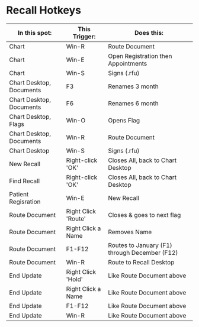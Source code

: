 # Recall Hotkeys

| In this spot:            | This Trigger:       | Does this:                                    |
| ------------------------ | ------------------- | --------------------------------------------- |
| Chart                    | Win-R               | Route Document                                |
| Chart                    | Win-E               | Open Registration then Appointments           |
| Chart                    | Win-S               | Signs (.rfu)                                  |
| Chart Desktop, Documents | F3                  | Renames 3 month                               |
| Chart Desktop, Documents | F6                  | Renames 6 month                               |
| Chart Desktop, Flags     | Win-O               | Opens Flag                                    |
| Chart Desktop, Documents | Win-R               | Route Document                                |
| Chart Desktop            | Win-S               | Signs (.rfu)                                  |
| New Recall               | Right-click 'OK'    | Closes All, back to Chart Desktop             |
| Find Recall              | Right-click 'OK'    | Closes All, back to Chart Desktop             |
| Patient Regisration      | Win-E               | New Recall                                    |
| Route Document           | Right Click 'Route' | Closes & goes to next flag                    |
| Route Document           | Right Click a Name  | Removes Name                                  |
| Route Document           | F1-F12              | Routes to January (F1) through December (F12) |
| Route Document           | Win-R               | Route to Recall Desktop                       |
| End Update               | Right Click 'Hold'  | Like Route Document above                     |
| End Update               | Right Click a Name  | Like Route Document above                     |
| End Update               | F1-F12              | Like Route Document above                     |
| End Update               | Win-R               | Like Route Document above                     |
